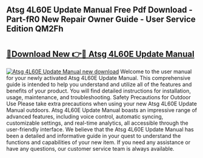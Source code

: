 ## Atsg 4L60E Update Manual Free Pdf Download - Part-fR0 New Repair Owner Guide - User Service Edition QM2Fh

# <h2><a href="http://bc16947.oget.top/?id=Atsg+4L60E+Update+Manual">🔗Download New 👉🔴 Atsg 4L60E Update Manual</a></h2>

[![Atsg 4L60E Update Manual new download](https://i.imgur.com/5g1atiW.png)](http://bc16947.oget.top/?id=Atsg+4L60E+Update+Manual)
Welcome to the user manual for your newly activated Atsg 4L60E Update Manual. This comprehensive guide is intended to help you understand and utilize all of the features and benefits of your product. You will find detailed instructions for installation, usage, maintenance, and troubleshooting. Safety Precautions for Outdoor Use Please take extra precautions when using your new Atsg 4L60E Update Manual outdoors. Atsg 4L60E Update Manual boasts an impressive range of advanced features, including voice control, automatic syncing, customizable settings, and real-time analytics, all accessible through the user-friendly interface. We believe that the Atsg 4L60E Update Manual has been a detailed and informative guide in your quest to understand the functions and capabilities of your new item. If you need any assistance or have any questions, our customer service team is always available.
